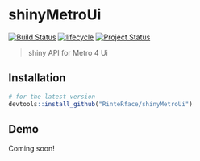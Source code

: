 # shinyMetroUi
[![Build Status](https://travis-ci.org/RinteRface/shinyMetroUi.svg?branch=master)](https://travis-ci.org/RinteRface/shinyMetroUi)
[![lifecycle](https://img.shields.io/badge/lifecycle-maturing-ff69b4.svg)](https://www.tidyverse.org/lifecycle/#maturing)
[![Project Status](http://www.repostatus.org/badges/latest/wip.svg)](http://www.repostatus.org/#wip)

> shiny API for Metro 4 Ui


## Installation

```r
# for the latest version
devtools::install_github("RinteRface/shinyMetroUi")
```

## Demo

Coming soon!
